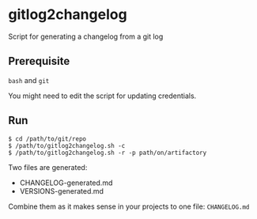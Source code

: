 # gitlog2changelog

Script for generating a changelog from a git log

## Prerequisite

`bash` and `git`

You might need to edit the script for updating credentials.

## Run

```
$ cd /path/to/git/repo
$ /path/to/gitlog2changelog.sh -c
$ /path/to/gitlog2changelog.sh -r -p path/on/artifactory
```

Two files are generated:

* CHANGELOG-generated.md
* VERSIONS-generated.md

Combine them as it makes sense in your projects to one file: `CHANGELOG.md`
